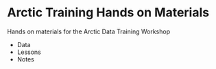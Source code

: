 # Arctic Training Hands on Materials
Hands on materials for the Arctic Data Training Workshop

* Data
* Lessons
* Notes
